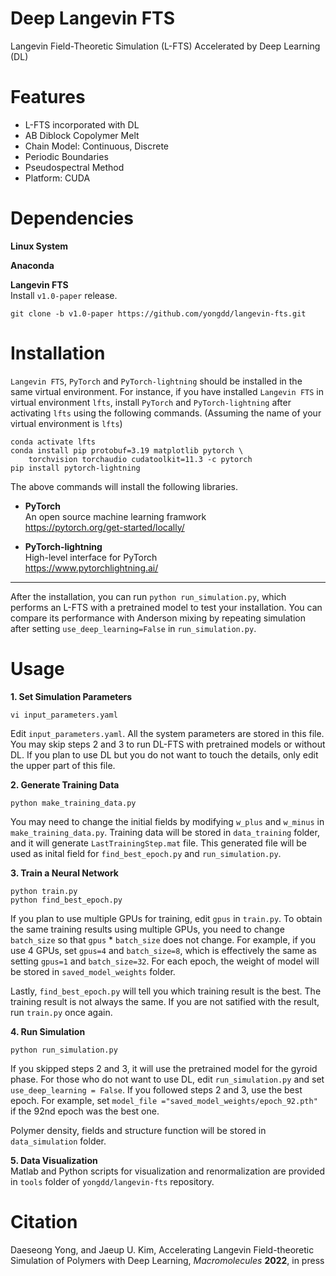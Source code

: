 # Deep Langevin FTS
Langevin Field-Theoretic Simulation (L-FTS) Accelerated by Deep Learning (DL)

# Features
* L-FTS incorporated with DL
* AB Diblock Copolymer Melt
* Chain Model: Continuous, Discrete
* Periodic Boundaries
* Pseudospectral Method
* Platform: CUDA

# Dependencies

**Linux System**  

**Anaconda**  

**Langevin FTS**   
  Install `v1.0-paper` release.  
  ```Shell
git clone -b v1.0-paper https://github.com/yongdd/langevin-fts.git   
```
# Installation

`Langevin FTS`, `PyTorch` and `PyTorch-lightning` should be installed in the same virtual environment. For instance, if you have installed `Langevin FTS` in virtual environment `lfts`, install `PyTorch` and `PyTorch-lightning` after activating `lfts` using the following commands. (Assuming the name of your virtual environment is `lfts`)
  ```Shell
conda activate lfts  
conda install pip protobuf=3.19 matplotlib pytorch \
      torchvision torchaudio cudatoolkit=11.3 -c pytorch  
pip install pytorch-lightning  
```
The above commands will install the following libraries.   
  
* **PyTorch**  
  An open source machine learning framwork   
  https://pytorch.org/get-started/locally/

* **PyTorch-lightning**  
  High-level interface for PyTorch   
  https://www.pytorchlightning.ai/

* * *   
After the installation, you can run `python run_simulation.py`, which performs an L-FTS with a pretrained model to test your installation. You can compare its performance with Anderson mixing by repeating simulation after setting `use_deep_learning=False` in `run_simulation.py`.

# Usage

**1. Set Simulation Parameters**  
  ```Shell
vi input_parameters.yaml   
```
Edit `input_parameters.yaml`. All the system parameters are stored in this file. You may skip steps 2 and 3 to run DL-FTS with pretrained models or without DL. If you plan to use DL but you do not want to touch the details, only edit the upper part of this file. 

**2. Generate Training Data**  
  ```Shell
python make_training_data.py    
```
You may need to change the initial fields by modifying `w_plus` and `w_minus` in `make_training_data.py`. Training data will be stored in `data_training` folder, and it will generate `LastTrainingStep.mat` file. This generated file will be used as inital field for `find_best_epoch.py` and `run_simulation.py`.   

**3. Train a Neural Network**   
  ```Shell
python train.py     
python find_best_epoch.py    
```
If you plan to use multiple GPUs for training, edit `gpus` in `train.py`. To obtain the same training results using multiple GPUs, you need to change `batch_size` so that `gpus` * `batch_size` does not change. For example, if you use 4 GPUs, set `gpus=4` and `batch_size=8`, which is effectively the same as setting `gpus=1` and `batch_size=32`. For each epoch, the weight of model will be stored in `saved_model_weights` folder.   

Lastly, `find_best_epoch.py` will tell you which training result is the best. The training result is not always the same. If you are not satified with the result, run `train.py` once again.   

**4. Run Simulation**  
  ```Shell
python run_simulation.py    
```
If you skipped steps 2 and 3, it will use the pretrained model for the gyroid phase. For those who do not want to use DL, edit `run_simulation.py` and set `use_deep_learning = False`. If you followed steps 2 and 3, use the best epoch. For example, set `model_file ="saved_model_weights/epoch_92.pth"` if the 92nd epoch was the best one.  

Polymer density, fields and structure function will be stored in `data_simulation` folder.  

**5. Data Visualization**  
Matlab and Python scripts for visualization and renormalization are provided in `tools` folder of `yongdd/langevin-fts` repository.

# Citation
Daeseong Yong, and Jaeup U. Kim, Accelerating Langevin Field-theoretic Simulation of Polymers with Deep Learning, *Macromolecules* **2022**, in press